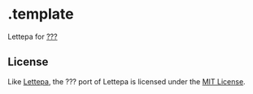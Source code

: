 # .template

Lettepa for [???]

[???]: this_is_a_placeholder

## License

Like [Lettepa], the ??? port of Lettepa is licensed under the [MIT License].

[Lettepa]: https://github.com/lettepa/lettepa
[MIT License]: LICENSE
